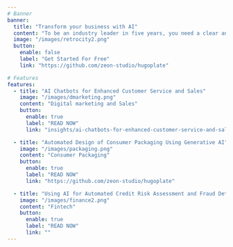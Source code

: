 ```yaml
---
# Banner
banner:
  title: "Transform your business with AI"
  content: "To be an industry leader in five years, you need a clear and compelling strategy for artificial intelligence technologies today."
  image: "/images/retrocity2.png"
  button:
    enable: false
    label: "Get Started For Free"
    link: "https://github.com/zeon-studio/hugoplate"

# Features
features:
  - title: "AI Chatbots for Enhanced Customer Service and Sales"
    image: "/images/dmarketing.png"
    content: "Digital marketing and Sales"
    button:
      enable: true
      label: "READ NOW"
      link: "insights/ai-chatbots-for-enhanced-customer-service-and-sales"

  - title: "Automated Design of Consumer Packaging Using Generative AI"
    image: "/images/packaging.png"
    content: "Consumer Packaging"
    button:
      enable: true
      label: "READ NOW"
      link: "https://github.com/zeon-studio/hugoplate"

  - title: "Using AI for Automated Credit Risk Assessment and Fraud Detection"
    image: "/images/finance2.png"
    content: "Fintech"
    button:
      enable: true
      label: "READ NOW"
      link: ""
---
```

